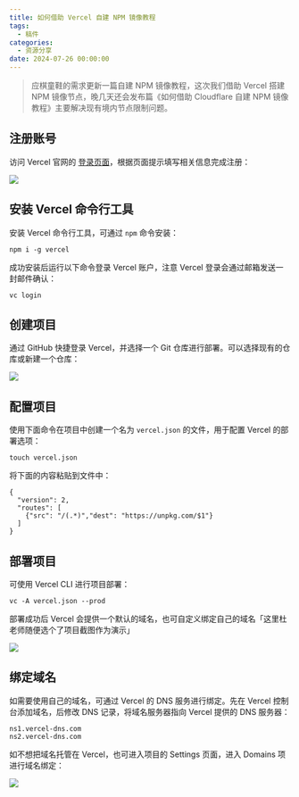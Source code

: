 ```yaml
---
title: 如何借助 Vercel 自建 NPM 镜像教程
tags:
  - 稿件
categories:
  - 资源分享
date: 2024-07-26 00:00:00
---
```


> 应棋童鞋的需求更新一篇自建 NPM 镜像教程，这次我们借助 Vercel 搭建 NPM 镜像节点，晚几天还会发布篇《如何借助 Cloudflare 自建 NPM 镜像教程》主要解决现有境内节点限制问题。

<!-- more -->

## 注册账号

访问 Vercel 官网的 [登录页面](https://vercel.com/signup)，根据页面提示填写相关信息完成注册：

![](https://cdn.dusays.com/2024/07/731-1.jpg)

## 安装 Vercel 命令行工具

安装 Vercel 命令行工具，可通过 `npm` 命令安装：

```
npm i -g vercel
```

成功安装后运行以下命令登录 Vercel 账户，注意 Vercel 登录会通过邮箱发送一封邮件确认：

```
vc login
```

## 创建项目

通过 GitHub 快捷登录 Vercel，并选择一个 Git 仓库进行部署。可以选择现有的仓库或新建一个仓库：

![](https://cdn.dusays.com/2024/07/731-2.jpg)

## 配置项目

使用下面命令在项目中创建一个名为 `vercel.json` 的文件，用于配置 Vercel 的部署选项：

```
touch vercel.json
```

将下面的内容粘贴到文件中：

```
{
  "version": 2,
  "routes": [
    {"src": "/(.*)","dest": "https://unpkg.com/$1"}
  ]
}
```

## 部署项目

可使用 Vercel CLI 进行项目部署：

```
vc -A vercel.json --prod
```

部署成功后 Vercel 会提供一个默认的域名，也可自定义绑定自己的域名「这里杜老师随便选个了项目截图作为演示」

![](https://cdn.dusays.com/2024/07/731-3.jpg)

## 绑定域名

如需要使用自己的域名，可通过 Vercel 的 DNS 服务进行绑定。先在 Vercel 控制台添加域名，后修改 DNS 记录，将域名服务器指向 Vercel 提供的 DNS 服务器：

```
ns1.vercel-dns.com
ns2.vercel-dns.com
```

如不想把域名托管在 Vercel，也可进入项目的 Settings 页面，进入 Domains 项进行域名绑定：

![](https://cdn.dusays.com/2024/07/731-4.jpg)